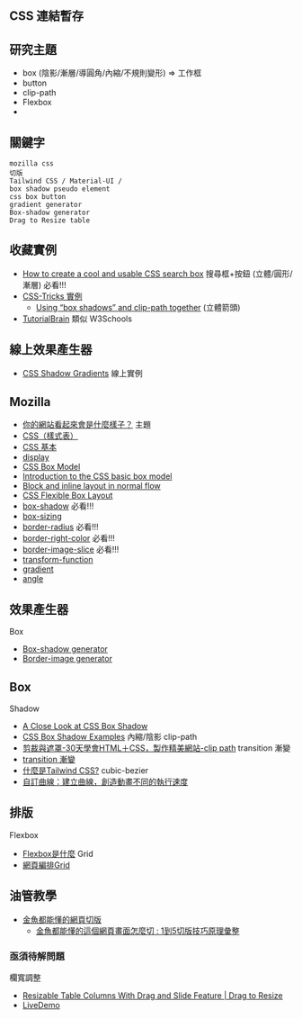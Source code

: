 ## CSS 連結暫存

## 研究主題
* box (陰影/漸層/導圓角/內縮/不規則變形) => 工作框
* button 
* clip-path
* Flexbox
* 

## 關鍵字
```
mozilla css
切版
Tailwind CSS / Material-UI / 
box shadow pseudo element
css box button
gradient generator
Box-shadow generator 
Drag to Resize table
```

## 收藏實例
* [How to create a cool and usable CSS search box](https://catalin.red/how-to-create-a-cool-and-usable-css3-search-box/) 搜尋框+按鈕 (立體/圓形/漸層) 必看!!!
* [CSS-Tricks 實例](https://css-tricks.com/)
  * [Using “box shadows” and clip-path together](https://css-tricks.com/using-box-shadows-and-clip-path-together/) (立體箭頭)
* [TutorialBrain](https://www.tutorialbrain.com/css_tutorial/css_pseudo_element/) 類似 W3Schools

## 線上效果產生器
* [CSS Shadow Gradients](https://alvarotrigo.com/shadow-gradients/) 線上實例

## Mozilla
* [你的網站看起來會是什麼樣子？](https://developer.mozilla.org/zh-TW/docs/Learn/Getting_started_with_the_web/What_will_your_website_look_like) 
主題  
* [CSS（樣式表）](https://developer.mozilla.org/zh-TW/docs/Learn/CSS)
* [CSS 基本](https://developer.mozilla.org/zh-TW/docs/Learn/Getting_started_with_the_web/CSS_basics)
* [display](https://developer.mozilla.org/en-US/docs/Web/CSS/display)
* [CSS Box Model](https://developer.mozilla.org/en-US/docs/Web/CSS/CSS_Box_Model)
* [Introduction to the CSS basic box model](https://developer.mozilla.org/en-US/docs/Web/CSS/CSS_Box_Model/Introduction_to_the_CSS_box_model)
* [Block and inline layout in normal flow](https://developer.mozilla.org/en-US/docs/Web/CSS/CSS_Flow_Layout/Block_and_Inline_Layout_in_Normal_Flow)
* [CSS Flexible Box Layout](https://developer.mozilla.org/en-US/docs/Web/CSS/CSS_Flexible_Box_Layout)
* [box-shadow](https://developer.mozilla.org/en-US/docs/Web/CSS/box-shadow) 必看!!!
* [box-sizing](https://developer.mozilla.org/en-US/docs/Web/CSS/box-sizing)
* [border-radius](https://developer.mozilla.org/en-US/docs/Web/CSS/border-radius) 必看!!!
* [border-right-color](https://developer.mozilla.org/en-US/docs/Web/CSS/border-right-color) 必看!!!
* [border-image-slice](https://developer.mozilla.org/en-US/docs/Web/CSS/border-image-slice) 必看!!!
* [transform-function](https://developer.mozilla.org/en-US/docs/Web/CSS/transform-function)
* [gradient](https://developer.mozilla.org/en-US/docs/Web/CSS/gradient)
* [angle](https://developer.mozilla.org/en-US/docs/Web/CSS/angle)
 
## 效果產生器
Box
* [Box-shadow generator](https://developer.mozilla.org/en-US/docs/Web/CSS/CSS_Backgrounds_and_Borders/Box-shadow_generator)
* [Border-image generator](https://developer.mozilla.org/en-US/docs/Web/CSS/CSS_Backgrounds_and_Borders/Border-image_generator)

## Box 
Shadow
* [A Close Look at CSS Box Shadow](https://www.webfx.com/blog/web-design/css-box-shadow/) 
* [CSS Box Shadow Examples](https://www.webfx.com/archive/blog/images/assets/cdn.sixrevisions.com/0457-01-css-box-shadow-demo/demo.html) 內縮/陰影
clip-path
* [剪裁與遮罩-30天學會HTML＋CSS，製作精美網站-clip path](https://ithelp.ithome.com.tw/articles/10275826)
transition 漸變
* [transition 漸變](https://ithelp.ithome.com.tw/articles/10279568)
* [什麼是Tailwind CSS?](https://ithelp.ithome.com.tw/articles/10281570)
cubic-bezier
* [自訂曲線：建立曲線，創造動畫不同的執行速度](https://cubic-bezier.com/#.15,.63,.52,-0.05)

## 排版
Flexbox
* [Flexbox是什麼](https://ithelp.ithome.com.tw/articles/10279147) 
Grid
* [網頁編排Grid](https://ithelp.ithome.com.tw/articles/10279569)

## 油管教學
* [金魚都能懂的網頁切版](https://www.youtube.com/watch?v=rwTMBmnIHcY&list=PLqivELodHt3hxeuLX8PYaI8u1GcDaBoJo&index=1)
  * [金魚都能懂的這個網頁畫面怎麼切 : 1到5切版技巧原理彙整](https://ithelp.ithome.com.tw/articles/10218494)


### 亟須待解問題
欄寬調整
* [Resizable Table Columns With Drag and Slide Feature | Drag to Resize](https://webdevtrick.com/resizable-table-columns/)
 * [LiveDemo](https://webdevtrick.com/demos/resizable-table-columns/) 
